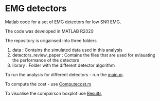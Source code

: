 # EMG detectors

 Matlab code for a set of EMG detectors for low SNR EMG.
 
 The code was developed in MATLAB R2020 
 
 The repository is origainsed into three folders 
 1. data : Contains the simulated data used in this analysis
 2. detectors_review_paper : Contains the files that are used for evlauating the performance of the detectors
 3. library : Folder with the different detector algorithm
 
 To run the analysis for different detectors - run the [main.m](https://github.com/1608Moni/EMG_detectors/blob/main/detectors_review_paper/main.m). 
 
 To compute the cost - use [Computecost.m](https://github.com/1608Moni/EMG_detectors/blob/main/detectors_review_paper/ComputingCost.m)
 
 To visualise the compairson boxplot use [Results]()
 

